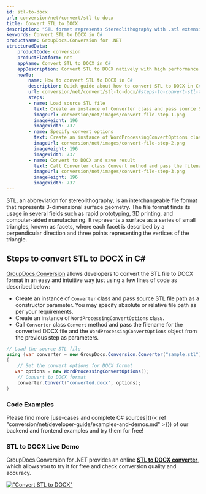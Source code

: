 ```yaml
---
id: stl-to-docx
url: conversion/net/convert/stl-to-docx
title: Convert STL to DOCX
description: "STL format represents Stereolithography with .stl extension. Learn how to convert STL to DOCX file programmatically in C# language using GroupDocs.Conversion for .NET library."
keywords: Convert STL to DOCX in C#
productName: GroupDocs.Conversion for .NET
structuredData:
    productCode: conversion
    productPlatform: net
    appName: Convert STL to DOCX in C#
    appDescription: Convert STL to DOCX natively with high performance using C# language and server side GroupDocs.Conversion for .NET APIs, without the use of any software like Microsoft or Open Office.
    howTo:
        name: How to convert STL to DOCX in C# 
        description: Quick guide about how to convert STL to DOCX in C# with high performance and accuracy.
        url: conversion/net/convert/stl-to-docx/#steps-to-convert-stl-to-docx-in-c
        steps:
        - name: Load source STL file 
          text: Create an instance of Converter class and pass source STL file path as a constructor parameter. You may specify absolute or relative file path as per your requirements. 
          imageUrl: conversion/net/images/convert-file-step-1.png
          imageHeight: 196
          imageWidth: 737
        - name: Specify convert options 
          text: Create an instance of WordProcessingConvertOptions class.
          imageUrl: conversion/net/images/convert-file-step-2.png
          imageHeight: 196
          imageWidth: 737
        - name: Convert to DOCX and save result 
          text: Call Converter class Convert method and pass the filename for the converted HTML file and the WordProcessingConvertOptions object from the previous step as parameters.
          imageUrl: conversion/net/images/convert-file-step-3.png
          imageHeight: 196
          imageWidth: 737
---
```


STL, an abbreviation for stereolithography, is an interchangeable file format that represents 3-dimensional surface geometry. The file format finds its usage in several fields such as rapid prototyping, 3D printing, and computer-aided manufacturing. It represents a surface as a series of small triangles, known as facets, where each facet is described by a perpendicular direction and three points representing the vertices of the triangle.

## Steps to convert STL to DOCX in C#

[GroupDocs.Conversion](https://products.groupdocs.com/conversion/net) allows developers to convert the STL file to DOCX format in an easy and intuitive way just using a few lines of code as described below:

* Create an instance of `Converter` class and pass source STL file path as a constructor parameter. You may specify absolute or relative file path as per your requirements. 
* Create an instance of `WordProcessingConvertOptions` class.
* Call `Converter` class `Convert` method and pass the filename for the converted DOCX file and the `WordProcessingConvertOptions` object from the previous step as parameters.

```csharp
// Load the source STL file
using (var converter = new GroupDocs.Conversion.Converter("sample.stl"))
{
    // Set the convert options for DOCX format
   var options = new WordProcessingConvertOptions();
    // Convert to DOCX format
    converter.Convert("converted.docx", options);
}
```

### Code Examples

Please find more [use-cases and complete C# sources]({{< ref "conversion/net/developer-guide/examples-and-demos.md" >}}) of our backend and frontend examples and try them for free!

### STL to DOCX Live Demo

GroupDocs.Conversion for .NET provides an online [**STL to DOCX converter**](https://products.groupdocs.app/conversion/stl-to-docx), which allows you to try it for free and check conversion quality and accuracy.

[!["Convert STL to DOCX"](conversion/net/images/convert-to-docx/convert-stl-to-docx.png)](https://products.groupdocs.app/conversion/stl-to-docx)